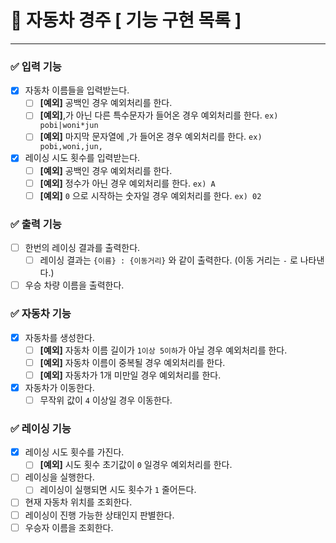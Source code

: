# 🎯 자동차 경주 [ 기능 구현 목록 ]

----

### ✅ 입력 기능
- [x] 자동차 이름들을 입력받는다.
    - [ ] **[예외]** 공백인 경우 예외처리를 한다.
    - [ ] **[예외]**,가 아닌 다른 특수문자가 들어온 경우 예외처리를 한다. `ex) pobi|woni*jun`
    - [ ] **[예외]** 마지막 문자열에 ,가 들어온 경우 예외처리를 한다. `ex) pobi,woni,jun,`
- [x] 레이싱 시도 횟수를 입력받는다.
    - [ ] **[예외]** 공백인 경우 예외처리를 한다.
    - [ ] **[예외]** 정수가 아닌 경우 예외처리를 한다. `ex) A`
    - [ ] **[예외]** `0` 으로 시작하는 숫자일 경우 예외처리를 한다. `ex) 02`

### ✅ 출력 기능
- [ ] 한번의 레이싱 결과를 출력한다.
    - [ ] 레이싱 결과는 `{이름} : {이동거리}` 와 같이 출력한다. (이동 거리는 `-` 로 나타낸다.)
- [ ] 우승 차량 이름을 출력한다.

### ✅ 자동차 기능
- [x] 자동차를 생성한다.
    - [ ] **[예외]** 자동차 이름 길이가 `1이상 5이하`가 아닐 경우 예외처리를 한다.
    - [ ] **[예외]** 자동차 이름이 중복될 경우 예외처리를 한다.
    - [ ] **[예외]** 자동차가 1개 미만일 경우 예외처리를 한다.
- [x] 자동차가 이동한다.
    - [ ] 무작위 값이 `4` 이상일 경우 이동한다.

### ✅ 레이싱 기능
- [x] 레이싱 시도 횟수를 가진다.
    - [ ] **[예외]** 시도 횟수 초기값이 `0` 일경우 예외처리를 한다.
- [ ] 레이싱을 실행한다.
    - [ ] 레이싱이 실행되면 시도 횟수가 `1` 줄어든다.
- [ ] 현재 자동차 위치를 조회한다.
- [ ] 레이싱이 진행 가능한 상태인지 판별한다.
- [ ] 우승자 이름을 조회한다.